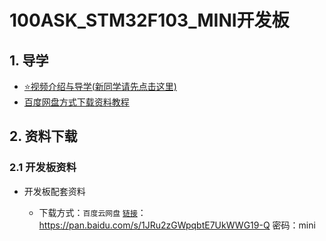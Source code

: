 # 100ASK_STM32F103_MINI开发板

## 1. 导学

- [⭐视频介绍与导学(新同学请先点击这里)](https://www.bilibili.com/video/BV1oz4y1C7jK)
- [百度网盘方式下载资料教程](http://wiki.100ask.org/BeginnerLearningRoute#.E7.99.BE.E5.BA.A6.E7.BD.91.E7.9B.98.E4.BD.BF.E7.94.A8.E6.95.99.E7.A8.8B)



## 2. 资料下载

### 2.1 开发板资料

- 开发板配套资料

  - 下载方式：`百度云网盘` [`链接`](https://download.100ask.org/_downloads/8e435058275ff6f98584bbb3cc63d941/100ask_stm32f103)：https://pan.baidu.com/s/1JRu2zGWpqbtE7UkWWG19-Q 密码：mini

  

